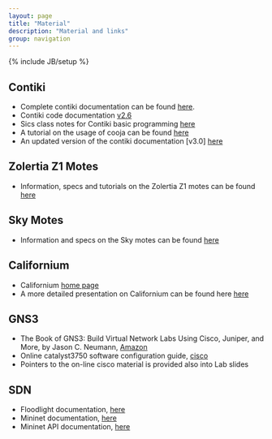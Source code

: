 ```yaml
---
layout: page
title: "Material"
description: "Material and links"
group: navigation
---
```

{% include JB/setup %}

## Contiki 
* Complete contiki documentation can be found [here](https://github.com/contiki-os/contiki/wiki).
* Contiki code documentation [v2.6](http://contiki.sourceforge.net/docs/2.6/)
* Sics class notes for Contiki basic programming [here](https://www.sics.se/~thiemo/seniot09cccc-notes.pdf)
* A tutorial on the usage of cooja can be found [here](http://cnds.eecs.jacobs-university.de/courses/iotlab-2013/cooja.pdf)
* An updated version of the contiki documentation [v3.0] [here](http://www.eistec.se/docs/contiki/index.html)

## Zolertia Z1 Motes
* Information, specs and tutorials on the Zolertia Z1 motes can be found [here](http://zolertia.sourceforge.net/wiki/index.php/Main_Page)

## Sky Motes
* Information and specs on the Sky motes can be found [here](http://capsil.org/capsilwiki/index.php/TELOSB/T-Mote/Sky_Mote)

## Californium 
* Californium [home page](http://www.eclipse.org/californium/)
* A more detailed presentation on Californium can be found here [here](https://www.eclipsecon.org/france2014/sites/default/files/slides/Hands-on%20with%20CoAP.pdf)

## GNS3
* The Book of GNS3: Build Virtual Network Labs Using Cisco, Juniper, and More,  by Jason C. Neumann, [Amazon](http://www.amazon.com/The-Book-GNS3-Virtual-Network/dp/1593275544)
* Online catalyst3750 software configuration guide, [cisco](http://www.cisco.com/c/en/us/td/docs/switches/lan/catalyst3750/software/release/12-2_55_se/configuration/guide/scg3750.pdf)
* Pointers to the on-line cisco material is provided also into Lab slides

## SDN
* Floodlight documentation, [here](http://www.projectfloodlight.org/documentation/)
* Mininet documentation, [here](https://github.com/mininet/mininet/wiki/Documentation)
* Mininet API documentation, [here](http://mininet.org/api)

